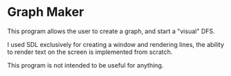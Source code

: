 # Graph Maker
This program allows the user to create a graph, and start a "visual" DFS.

I used SDL exclusively for creating a window and rendering lines, the ability to render text on the screen is implemented from scratch.

This program is not intended to be useful for anything.

